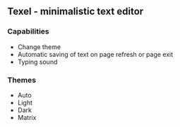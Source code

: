 ## Texel - minimalistic text editor

### Capabilities
- Change theme
- Automatic saving of text on page refresh or page exit
- Typing sound

### Themes
- Auto
- Light
- Dark
- Matrix
